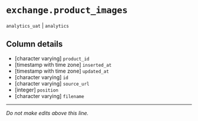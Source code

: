 # `exchange.product_images`
`analytics_uat` | `analytics`

## Column details
* [character varying] `product_id`
* [timestamp with time zone] `inserted_at`
* [timestamp with time zone] `updated_at`
* [character varying] `id`
* [character varying] `source_url`
* [integer]   `position`
* [character varying] `filename`

-------------------------------------------------------------------------------
*Do not make edits above this line.*
